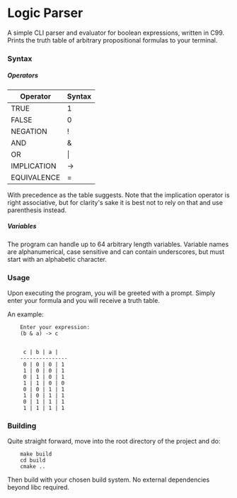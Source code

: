 # Logic Parser
A simple CLI parser and evaluator for boolean expressions, written in C99.
Prints the truth table of arbitrary propositional formulas to your terminal.

### Syntax
##### Operators
| Operator | Syntax |
| -- | -- |
| TRUE | 1 |
| FALSE | 0 |
| NEGATION | ! |
| AND | & |
| OR | \| |
| IMPLICATION | -> |
| EQUIVALENCE | = |

With precedence as the table suggests.
Note that the implication operator is right associative, but for clarity's sake it is best not to rely on that and use parenthesis instead.

##### Variables
The program can handle up to 64 arbitrary length variables. Variable names are alphanumerical, case sensitive and can contain underscores, but must start with an alphabetic character.


### Usage

Upon executing the program, you will be greeted with a prompt. Simply enter your formula and you will receive a truth table.

An example:

		Enter your expression:
		(b & a) -> c


		 c | b | a |
		---------------
		 0 | 0 | 0 | 1
		 1 | 0 | 0 | 1
		 0 | 1 | 0 | 1
		 1 | 1 | 0 | 0
		 0 | 0 | 1 | 1
		 1 | 0 | 1 | 1
		 0 | 1 | 1 | 1
		 1 | 1 | 1 | 1

### Building
Quite straight forward, move into the root directory of the project and do:

		make build
		cd build
		cmake ..

Then build with your chosen build system. No external dependencies beyond libc required.
